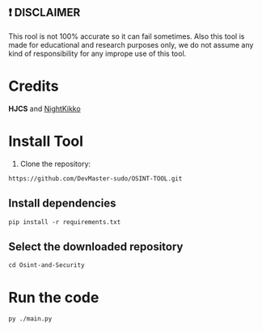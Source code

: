 ## ❗ DISCLAIMER
This rool is not 100% accurate so it can fail sometimes. Also this tool is made for educational and research purposes only, we do not assume any kind of responsibility for any imprope use of this tool.

#  Credits

__HJCS__ and [NightKikko](https://github.com/NightKikko)

# Install Tool

1. Clone the repository:
```
https://github.com/DevMaster-sudo/OSINT-TOOL.git
```
## Install dependencies
```
pip install -r requirements.txt
```
## Select the downloaded repository
```
cd Osint-and-Security
```
# Run the code
```
py ./main.py
```
